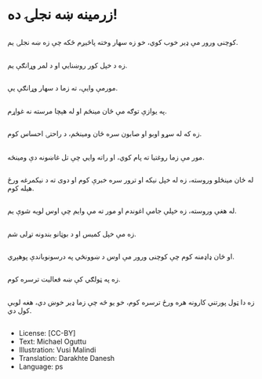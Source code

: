 # زرمينه ښه نجلۍ ده!

##
کوچنی ورور مې ډير خوب کوي، خو زه سهار وخته پاڅيږم ځکه چې زه ښه نجلۍ یم.

##
زه د خپل کور روښنايي او د لمر وړانګې يم.

##
مورمې وایې، ته زما د سهار وړانګې یې.

##
په یوازې توګه مې ځان مینځم او له هېچا مرسته نه غواړم.

##
زه که له سړو اوبو او صابون سره ځان ومینځم، د راحتۍ احساس کوم.

##
مور مې زما روغتیا ته پام کوي، او راته وايي چې تل غاښونه دې ومینځه.

##
له ځان مینځلو وروسته، زه له خپل نيکه او ترور سره خبرې کوم او دوی ته د نیکمرغه ورځ هیله کوم.

##
له هغې وروسته، زه خپلې جامې اغوندم او مور ته مې وایم چې اوس لویه شوې یم.

##
زه مې خپل کمیس او د بوټانو بندونه تړلی شم.

##
او ځان ډاډمنه کوم چې کوچنى ورور مې اوس د ښوونځي په درسونوباندې پوهېږي.

##
زه په ټولګي کې ښه فعالیت ترسره کوم.

##
زه دا ټول پورتني کارونه هره ورځ ترسره کوم، خو یو څه چې زما ډير خوښ دي، هغه لوبې کول دي.

##
* License: [CC-BY]
* Text: Michael Oguttu
* Illustration: Vusi Malindi
* Translation: Darakhte Danesh
* Language: ps
